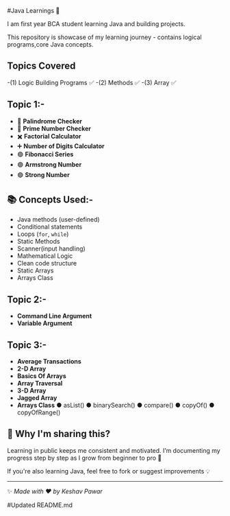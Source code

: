 #Java Learnings 🚀

I am first year BCA student learning Java and building projects.

This repository is showcase of my learning journey - contains logical programs,core Java concepts.


## Topics Covered

-(1) Logic Building Programs ✅️
-(2) Methods ✅️
-(3) Array ✅️  

## Topic 1:-
- 🔁 **Palindrome Checker**
- 🔢 **Prime Number Checker**
- ✖️ **Factorial Calculator**
- ➕️ **Number of Digits Calculator**
- 🟢 **Fibonacci Series**
- 🟢 **Armstrong Number**
- 🟢 **Strong Number**
 
## 📚 Concepts Used:-
- Java methods (user-defined)
- Conditional statements
- Loops (`for`, `while`)
- Static Methods
- Scanner(input handling)
- Mathematical Logic
- Clean code structure
- Static Arrays
- Arrays Class

## Topic 2:-
- **Command Line Argument**
- **Variable Argument**

## Topic 3:-
- **Average Transactions**
- **2-D Array**
- **Basics Of Arrays**
- **Array Traversal**
- **3-D Array**
- **Jagged Array**
- **Arrays Class**
● asList()
● binarySearch()
● compare()
● copyOf()
● copyOfRange()



## 📌 Why I'm sharing this?
Learning in public keeps me consistent and motivated. I’m documenting my progress step by step as I grow from beginner to pro 🚀

If you're also learning Java, feel free to fork or suggest improvements 💡

---
✨ *Made with ❤️ by Keshav Pawar*

#Updated README.md
